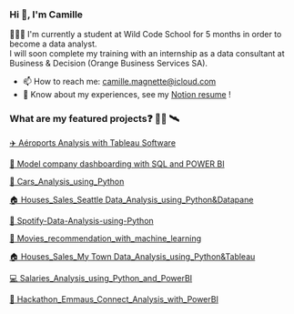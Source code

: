 ### Hi 👋, I'm Camille

👨🏻‍💻 I'm currently a student at Wild Code School for 5 months in order to become a data analyst.  
I will soon complete my training with an internship as a data consultant at Business & Decision (Orange Business Services SA).  

- 📫 How to reach me: camille.magnette@icloud.com
-	📄 Know about my experiences, see my [Notion resume](https://brass-legal-f26.notion.site/Camille-Magnette-adc103f6f82d44ff8a01508fd2a11aa6) !


### What are my featured projects❓ 👨‍💻 🛰️


[✈️ Aéroports Analysis with Tableau Software](https://github.com/CamilleMagnette/Aeroports-Analysis-using-SQL)

[🚂 Model company dashboarding with SQL and POWER BI](https://github.com/CamilleMagnette/Toys-and-models-Analysis-using-SQL-POWERBI/tree/main)

[🚗 Cars_Analysis_using_Python](https://github.com/CamilleMagnette/Cars_Analysis_using_Python)

[🏠 Houses_Sales_Seattle Data_Analysis_using_Python&Datapane](https://github.com/CamilleMagnette/Houses_Sales_Data_Analysis_using_Python)

[🎼 Spotify-Data-Analysis-using-Python](https://github.com/CamilleMagnette/Spotify-Data-Analysis-using-Python)

[🎥 Movies_recommendation_with_machine_learning](https://github.com/CamilleMagnette/Systeme_de_recommandation_machine_learning)

[🏠 Houses_Sales_My Town Data_Analysis_using_Python&Tableau](https://github.com/CamilleMagnette/Houses_Sales_My_Town_Data_Analysis_using_Python-Tableau)

[💻 Salaries_Analysis_using_Python_and_PowerBI](https://github.com/CamilleMagnette/Salaries_Analysis_using_Python_and_PowerBI)

[🙏 Hackathon_Emmaus_Connect_Analysis_with_PowerBI](https://github.com/CamilleMagnette/Emmaus_connect)
